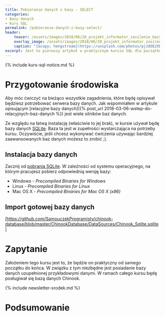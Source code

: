 ```yaml
---
title: Pobieranie danych z bazy - SELECT 
categories:
- Bazy danych
- Kurs SQL
permalink: /pobieranie-danych-z-bazy-select/ 
header:
    teaser: /assets/images/2018/06/20_projekt_informator_zasilenie_bazy_spring_i_bledy_jako_json.jpeg
    overlay_image: /assets/images/2018/06/20_projekt_informator_zasilenie_bazy_spring_i_bledy_jako_json.jpeg
    caption: "[&copy; hengstream](https://unsplash.com/photos/pjJdOE2XBRU)"
excerpt: Jest to pierwszy artykuł w praktycznym kursie SQL dla początkujących. Opisuje on przygotowanie środowiska do kolejnych etapów kursu. W artykule tym przeczytasz także o podstawowej składni zapytania `SELECT` i klauzuli `LIMIT`. Na końcu artykułu czeka na Ciebie zadanie do wykonania, które pozwoli Ci przećwiczyć materiał omówiony w tym artykule.
---
```


{% include kurs-sql-notice.md %}

# Przygotowanie środowiska

Aby móc ćwiczyć na bieżąco wszystkie zagadnienia, które będę opisywał będziesz potrzebować serwera bazy danych. Jak wspomniałem w artykule opisującym [relacyjne bazy danych]({% post_url 2018-03-06-wstep-do-relacyjnych-baz-danych %}) jest wiele silników baz danych. 

Ze względu na łatwą instalację (właściwie to jej brak), w kursie używał będę bazy danych [SQLite](https://www.sqlite.org/). Baza ta jest w zupełności wystarczająca na potrzeby kursu. Oczywiście, jeśli chcesz wykonywać ćwiczenia używając bardziej zaawansowanych baz danych możesz to zrobić ;). 

## Instalacja bazy danych

Zacznij od [pobrania SQLite](https://www.sqlite.org/download.html). W zależności od systemu operacyjnego, na którym pracujesz pobierz odpowiednią wersję bazy:

- Windows - _Precompiled Binaries for Windows_
- Linux - _Precompiled Binaries for Linux_
- Mac OS X - _Precompiled Binaries for Mac OS X (x86)_

## Import gotowej bazy danych

[https://github.com/SamouczekProgramisty/chinook-database/blob/master/ChinookDatabase/DataSources/Chinook_Sqlite.sqlite]

# Zapytanie 

Założeniem tego kursu jest to, że będzie on praktyczny od samego początku do końca. W związku z tym niezbędne jest posiadanie bazy danych uzupełnionej przykładowymi danymi. W ramach całego kursu będę posługiwał się bazą danych Chinook.


{% include newsletter-srodek.md %}

# Podsumowanie

